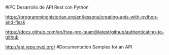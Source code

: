 #IPC
Desarrollo de API Rest con Python

https://programminghistorian.org/en/lessons/creating-apis-with-python-and-flask

https://docs.github.com/en/free-pro-team@latest/github/authenticating-to-github

http://api.repo.nypl.org/ #Documentation Samples for an API
